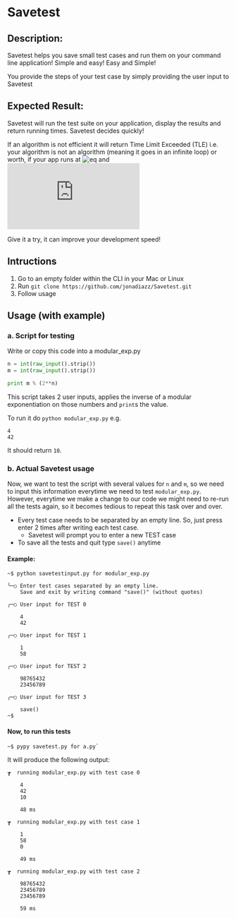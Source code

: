 # Savetest

## Description:
Savetest helps you save small test cases and run them on your command line application! Simple and easy! Easy and Simple!

You provide the steps of your test case by simply providing the user input to Savetest

## Expected Result:
Savetest will run the test suite on your application, display the results and return running times. Savetest decides quickly! 

If an algorithm is not efficient it will return Time Limit Exceeded (TLE)
i.e. your algorithm is not an algorithm (meaning it goes in an infinite loop) or worth, if your app runs at ![eq](http://latex.codecogs.com/gif.latex?O(n^7)) and ![equation](http://latex.codecogs.com/gif.latex?%281%5Cleq%20n%20%5Cleq%2010%5E9%29)

Give it a try, it can improve your development speed!

## Intructions

1. Go to an empty folder within the CLI in your Mac or Linux
2. Run
```git clone https://github.com/jonadiazz/Savetest.git```
3. Follow usage

## Usage (with example)
### a. Script for testing

Write or copy this code into a modular_exp.py
```python
n = int(raw_input().strip())
m = int(raw_input().strip())

print m % (2**n)
```

This script takes 2 user inputs, applies the inverse of a modular exponentiation on those numbers and `print`s the value.

To run it do `python modular_exp.py`
e.g. 
```
4
42
```
It should return `10`.

### b. Actual Savetest usage

Now, we want to test the script with several values for `n` and `m`, so we need to input this information everytime we need to test `modular_exp.py`.
However, everytime we make a change to our code we might need to re-run all the tests again, so it becomes tedious to repeat this task over and over.

- Every test case needs to be separated by an empty line. So, just press enter 2 times after writing each test case.
    - Savetest will prompt you to enter a new TEST case
- To save all the tests and quit type `save()` anytime

#### Example:

```
~$ python savetestinput.py for modular_exp.py

╰─○	Enter test cases separated by an empty line.
	Save and exit by writing command "save()" (without quotes)

╭─○	User input for TEST 0

    4
    42

╭─○	User input for TEST 1

	1
	58

╭─○	User input for TEST 2

	98765432
	23456789

╭─○	User input for TEST 3

	save()
~$
```

#### Now, to run this tests
```
~$ pypy savetest.py for a.py`
```
It will produce the following output:
```
┲  running modular_exp.py with test case 0

    4
    42
    10

    48 ms

┲  running modular_exp.py with test case 1

    1
    58
    0

    49 ms

┲  running modular_exp.py with test case 2

    98765432
    23456789
    23456789

    59 ms

```
